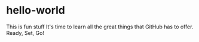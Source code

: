 # hello-world
This is fun stuff
It's time to learn all the great things that GitHub has to offer.
Ready, Set, Go!

